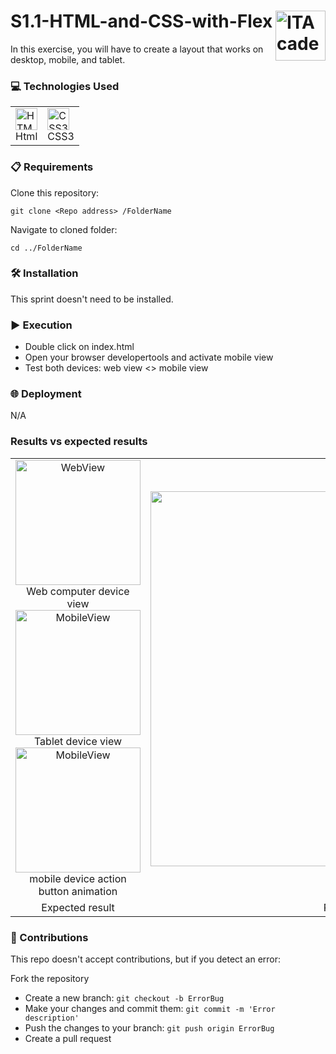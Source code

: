 # S1.1-HTML-and-CSS-with-Flex <a href="https://github.com/LLuisPP/ITA_FrontEnd"> <img width="80" align="right" alt="ITAcademy" src="https://github.com/user-attachments/assets/6efa87df-ddf4-4d23-adbc-f851c88c0c79"></a>
In this exercise, you will have to create a layout that works on desktop, mobile, and tablet.

<h3>💻 Technologies Used</h3>

<div align="center">
<table>
  <tr>
      <td>
        <a href="#"><img src="https://cdn.jsdelivr.net/gh/devicons/devicon@latest/icons/html5/html5-original.svg" alt="HTML5" width="35" height="35"/></a><br>Html
      </td>
      <td>
        <a href="#"><img src="https://cdn.jsdelivr.net/gh/devicons/devicon@latest/icons/css3/css3-original.svg" alt="CSS3" width="35" height="35"/></a><br>CSS3
      </td>
  </tr>
</table>
</div>

<h3>📋 Requirements</h3>

<div align="left">
Clone this repository:
  
`````
git clone <Repo address> /FolderName
`````

Navigate to cloned folder:

`````
cd ../FolderName
`````
</div>

<h3>🛠️ Installation</h3>

<div align="left">
This sprint doesn't need to be installed.
</div>

<h3>▶️ Execution</h3>

- Double click on index.html
- Open your browser developertools and activate mobile view
- Test both devices: web view <> mobile view

<h3>🌐 Deployment</h3>

<div align="left">
N/A
</div>

<h3>Results vs expected results</h3>

<div align="center">
<table>
  <tr>
    <td align="center">
      <a href="#"><img src="https://github.com/user-attachments/assets/37adb03e-7e94-42dd-9d22-8c13f5b9f209" alt="WebView" width="200" /></a><br>Web computer device view<br>
      <a href="#"><img src="https://github.com/user-attachments/assets/b7ec46f8-413b-4db2-b63e-7b035c7ea928" alt="MobileView" width="200" /></a><br>Tablet device view<br>
      <a href="#"><img src="https://github.com/user-attachments/assets/b76c3391-b6ed-4a4a-a21a-5e53bcb60e39" alt="MobileView" width="200" /></a><br>mobile device action button animation
    </td>  
    <td align="center">
      <a href="#"><img src="https://github.com/user-attachments/assets/dc1d5b99-e943-45c6-8abc-8918e59ddea6" alt="Result" width="600" /></a>
    </td>
  </tr>
  <tr>
    <td align="center">
      Expected result
    </td>  
    <td align="center">
      Result
    </td>
  </tr>
</table>
</div>

<h3>🤝 Contributions</h3>

This repo doesn't accept contributions, but if you detect an error:
 
Fork the repository  
- Create a new branch: `git checkout -b ErrorBug`
- Make your changes and commit them: `git commit -m 'Error description'`
- Push the changes to your branch: `git push origin ErrorBug`
- Create a pull request
